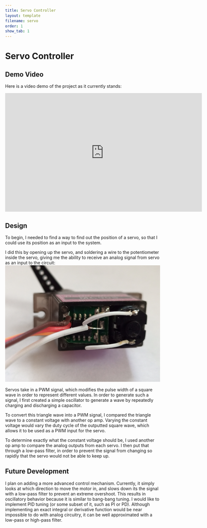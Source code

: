 ```yaml
---
title: Servo Controller
layout: template
filename: servo
order: 1
show_tab: 1
--- 
```


# Servo Controller

## Demo Video
Here is a video demo of the project as it currently stands:
<iframe width="640" height="385" src="https://www.youtube.com/embed/mt5a9yana8U" title="YouTube video player" frameborder="0" allow="accelerometer; autoplay; clipboard-write; encrypted-media; gyroscope; picture-in-picture" allowfullscreen></iframe>

## Design
To begin, I needed to find a way to find out the position of a servo, so that I could use its position as an input to the system.

I did this by opening up the servo, and soldering a wire to the potentiometer inside the servo, giving me the ability to receive an analog signal from servo as an input to the circuit:
<img src="analog_feedback_servo.jpg">

Servos take in a PWM signal, which modifies the pulse width of a square wave in order to represent different values. In order to generate such a signal, I first created a simple oscillator to generate a wave by repeatedly charging and discharging a capacitor.

To convert this triangle wave into a PWM signal, I compared the triangle wave to a constant voltage with another op amp. Varying the constant voltage would vary the duty cycle of the outputted square wave, which allows it to be used as a PWM input for the servo.

To determine exactly what the constant voltage should be, I used another op amp to compare the analog outputs from each servo. I then put that through a low-pass filter, in order to prevent the signal from changing so rapidly that the servo would not be able to keep up.


## Future Development

I plan on adding a more advanced control mechanism. Currently, it simply looks at which direction to move the motor in, and slows down its the signal with a low-pass filter to prevent an extreme overshoot. This results in oscillatory behavior because it is similar to bang-bang tuning. I would like to implement PID tuning (or some subset of it, such as PI or PD). Although implementing an exact integral or derivative function would be near impossible to do with analog circuitry, it can be well approximated with a low-pass or high-pass filter.
